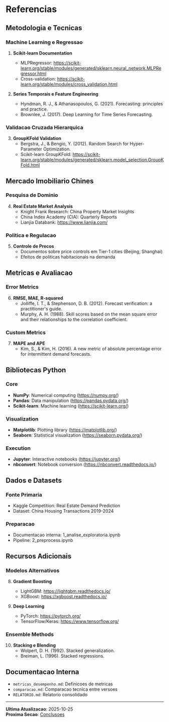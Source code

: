 # Referencias

## Metodologia e Tecnicas

### Machine Learning e Regressao

1. **Scikit-learn Documentation**
   - MLPRegressor: https://scikit-learn.org/stable/modules/generated/sklearn.neural_network.MLPRegressor.html
   - Cross-validation: https://scikit-learn.org/stable/modules/cross_validation.html

2. **Series Temporais e Feature Engineering**
   - Hyndman, R. J., & Athanasopoulos, G. (2021). Forecasting: principles and practice.
   - Brownlee, J. (2017). Deep Learning for Time Series Forecasting.

### Validacao Cruzada Hierarquica

3. **GroupKFold Validation**
   - Bergstra, J., & Bengio, Y. (2012). Random Search for Hyper-Parameter Optimization.
   - Scikit-learn GroupKFold: https://scikit-learn.org/stable/modules/generated/sklearn.model_selection.GroupKFold.html

## Mercado Imobiliario Chines

### Pesquisa de Dominio

4. **Real Estate Market Analysis**
   - Knight Frank Research: China Property Market Insights
   - China Index Academy (CIA): Quarterly Reports
   - Lianjia Databank: https://www.lianjia.com/

### Politica e Regulacao

5. **Controle de Precos**
   - Documentos sobre price controls em Tier-1 cities (Beijing, Shanghai)
   - Efeitos de politicas habitacionais na demanda

## Metricas e Avaliacao

### Error Metrics

6. **RMSE, MAE, R-squared**
   - Jolliffe, I. T., & Stephenson, D. B. (2012). Forecast verification: a practitioner's guide.
   - Murphy, A. H. (1988). Skill scores based on the mean square error and their relationships to the correlation coefficient.

### Custom Metrics

7. **MAPE and APE**
   - Kim, S., & Kim, H. (2016). A new metric of absolute percentage error for intermittent demand forecasts.

## Bibliotecas Python

### Core

- **NumPy**: Numerical computing (https://numpy.org/)
- **Pandas**: Data manipulation (https://pandas.pydata.org/)
- **Scikit-learn**: Machine learning (https://scikit-learn.org/)

### Visualization

- **Matplotlib**: Plotting library (https://matplotlib.org/)
- **Seaborn**: Statistical visualization (https://seaborn.pydata.org/)

### Execution

- **Jupyter**: Interactive notebooks (https://jupyter.org/)
- **nbconvert**: Notebook conversion (https://nbconvert.readthedocs.io/)

## Dados e Datasets

### Fonte Primaria

- Kaggle Competition: Real Estate Demand Prediction
- Dataset: China Housing Transactions 2019-2024

### Preparacao

- Documentacao interna: 1_analise_exploratoria.ipynb
- Pipeline: 2_preprocess.ipynb

## Recursos Adicionais

### Modelos Alternativos

8. **Gradient Boosting**
   - LightGBM: https://lightgbm.readthedocs.io/
   - XGBoost: https://xgboost.readthedocs.io/

9. **Deep Learning**
   - PyTorch: https://pytorch.org/
   - TensorFlow/Keras: https://www.tensorflow.org/

### Ensemble Methods

10. **Stacking e Blending**
    - Wolpert, D. H. (1992). Stacked generalization.
    - Breiman, L. (1996). Stacked regressions.

## Documentacao Interna

- `metricas_desempenho.md`: Definicoes de metricas
- `comparacao.md`: Comparacao tecnica entre versoes
- `RELATORIO.md`: Relatorio consolidado

---

**Ultima Atualizacao**: 2025-10-25  
**Proxima Secao**: [Conclusoes](conclusion.md)
